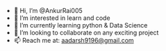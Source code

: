 - 👋 Hi, I’m @AnkurRai005
- 👀 I’m interested in learn and code
- 🌱 I’m currently learning python & Data Science
- 💞️ I’m looking to collaborate on any exciting project
- 📫 Reach me at: aadarsh9196@gmail.com

<!---
AnkurRai005/AnkurRai005 is a ✨ special ✨ repository because its `README.md` (this file) appears on your GitHub profile.
You can click the Preview link to take a look at your changes.
--->
